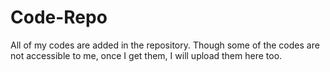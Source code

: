# Code-Repo
All of my codes are added in the repository. Though some of the codes are not accessible to me, once I get them, I will upload them here too.
